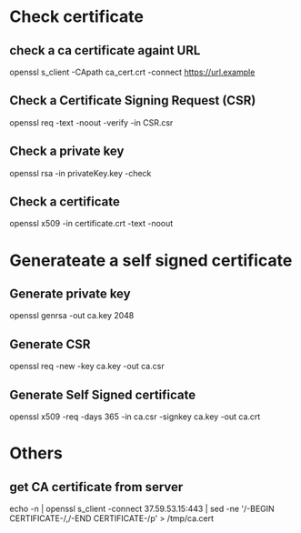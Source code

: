# Check certificate

## check a ca certificate againt URL
openssl s_client -CApath ca_cert.crt -connect https://url.example

## Check a Certificate Signing Request (CSR)
openssl req -text -noout -verify -in CSR.csr
## Check a private key
openssl rsa -in privateKey.key -check
## Check a certificate
openssl x509 -in certificate.crt -text -noout


# Generateate a self signed certificate
## Generate private key
openssl genrsa -out ca.key 2048

## Generate CSR
openssl req -new -key ca.key -out ca.csr

## Generate Self Signed certificate
openssl x509 -req -days 365 -in ca.csr -signkey ca.key -out ca.crt

# Others
## get CA certificate from server
echo -n | openssl s_client -connect 37.59.53.15:443 | sed -ne '/-BEGIN CERTIFICATE-/,/-END CERTIFICATE-/p' > /tmp/ca.cert
